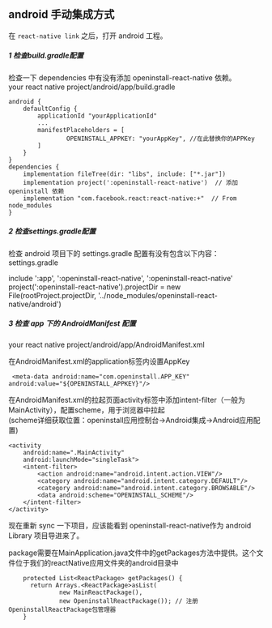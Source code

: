 ## android 手动集成方式
在 `react-native link` 之后，打开 android 工程。

##### 1 检查build.gradle配置
检查一下 dependencies 中有没有添加 openinstall-react-native 依赖。  
your react native project/android/app/build.gradle


````
android {
    defaultConfig {
        applicationId "yourApplicationId"
        ...
        manifestPlaceholders = [
                OPENINSTALL_APPKEY: "yourAppKey", //在此替换你的APPKey
        ]
    }
}
dependencies {
    implementation fileTree(dir: "libs", include: ["*.jar"])
    implementation project(':openinstall-react-native')  // 添加 openinstall 依赖
    implementation "com.facebook.react:react-native:+"  // From node_modules
}
````

##### 2 检查settings.gradle配置
检查 android 项目下的 settings.gradle 配置有没有包含以下内容：  
settings.gradle  

include ':app', ':openinstall-react-native', ':openinstall-react-native'
project(':openinstall-react-native').projectDir = new File(rootProject.projectDir, '../node_modules/openinstall-react-native/android')

##### 3 检查 app 下的 AndroidManifest 配置
your react native project/android/app/AndroidManifest.xml


在AndroidManifest.xml的application标签内设置AppKey  
```
 <meta-data android:name="com.openinstall.APP_KEY" android:value="${OPENINSTALL_APPKEY}"/>

```

在AndroidManifest.xml的拉起页面activity标签中添加intent-filter（一般为MainActivity），配置scheme，用于浏览器中拉起  
(scheme详细获取位置：openinstall应用控制台->Android集成->Android应用配置)  

```
<activity
    android:name=".MainActivity"
    android:launchMode="singleTask">
    <intent-filter>
        <action android:name="android.intent.action.VIEW"/>
        <category android:name="android.intent.category.DEFAULT"/>
        <category android:name="android.intent.category.BROWSABLE"/>
        <data android:scheme="OPENINSTALL_SCHEME"/>
    </intent-filter>
</activity>

```

现在重新 sync 一下项目，应该能看到 openinstall-react-native作为 android Library 项目导进来了。  


package需要在MainApplication.java文件中的getPackages方法中提供。这个文件位于我们的reactNative应用文件夹的android目录中
```
    protected List<ReactPackage> getPackages() {
      return Arrays.<ReactPackage>asList(
              new MainReactPackage(),
              new OpeninstallReactPackage()); // 注册OpeninstallReactPackage包管理器
    }

```
